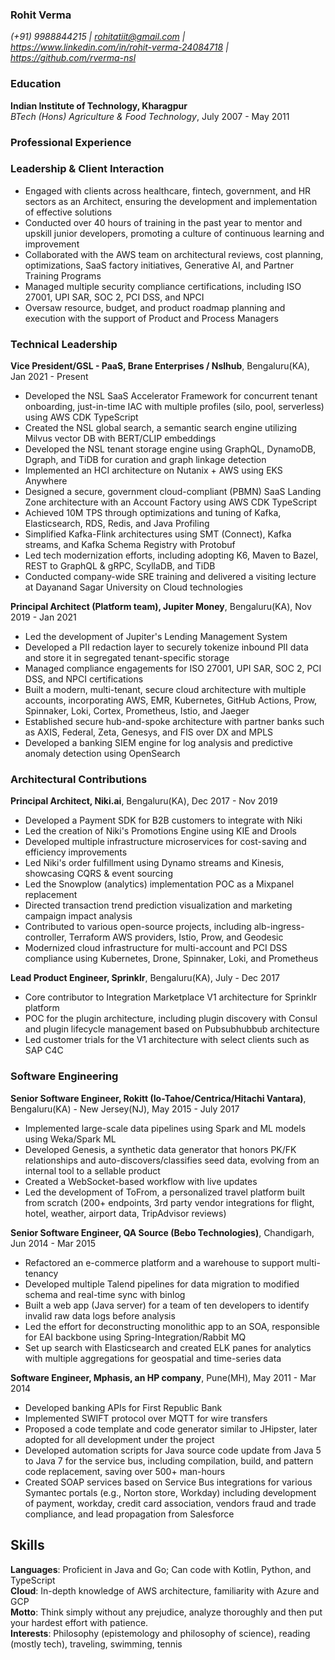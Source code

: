 ### Rohit Verma
*(+91) 9988844215 | rohitatiit@gmail.com | https://www.linkedin.com/in/rohit-verma-24084718 | https://github.com/rverma-nsl*

### Education
**Indian Institute of Technology, Kharagpur**\
*BTech (Hons) Agriculture & Food Technology*, July 2007 - May 2011

### Professional Experience

### Leadership & Client Interaction
- Engaged with clients across healthcare, fintech, government, and HR sectors as an Architect, ensuring the development and implementation of effective solutions
- Conducted over 40 hours of training in the past year to mentor and upskill junior developers, promoting a culture of continuous learning and improvement
- Collaborated with the AWS team on architectural reviews, cost planning, optimizations, SaaS factory initiatives, Generative AI, and Partner Training Programs
- Managed multiple security compliance certifications, including ISO 27001, UPI SAR, SOC 2, PCI DSS, and NPCI
- Oversaw resource, budget, and product roadmap planning and execution with the support of Product and Process Managers

### Technical Leadership

**Vice President/GSL - PaaS, Brane Enterprises / Nslhub**, Bengaluru(KA), Jan 2021 - Present
- Developed the NSL SaaS Accelerator Framework for concurrent tenant onboarding, just-in-time IAC with multiple profiles (silo, pool, serverless) using AWS CDK TypeScript
- Created the NSL global search, a semantic search engine utilizing Milvus vector DB with BERT/CLIP embeddings
- Developed the NSL tenant storage engine using GraphQL, DynamoDB, Dgraph, and TiDB for curation and graph linkage detection
- Implemented an HCI architecture on Nutanix + AWS using EKS Anywhere
- Designed a secure, government cloud-compliant (PBMN) SaaS Landing Zone architecture with an Account Factory using AWS CDK TypeScript
- Achieved 10M TPS through optimizations and tuning of Kafka, Elasticsearch, RDS, Redis, and Java Profiling
- Simplified Kafka-Flink architectures using SMT (Connect), Kafka streams, and Kafka Schema Registry with Protobuf
- Led tech modernization efforts, including adopting K6, Maven to Bazel, REST to GraphQL & gRPC, ScyllaDB, and TiDB
- Conducted company-wide SRE training and delivered a visiting lecture at Dayanand Sagar University on Cloud technologies

**Principal Architect (Platform team), Jupiter Money**, Bengaluru(KA), Nov 2019 - Jan 2021
- Led the development of Jupiter's Lending Management System
- Developed a PII redaction layer to securely tokenize inbound PII data and store it in segregated tenant-specific storage
- Managed compliance engagements for ISO 27001, UPI SAR, SOC 2, PCI DSS, and NPCI certifications
- Built a modern, multi-tenant, secure cloud architecture with multiple accounts, incorporating AWS, EMR, Kubernetes, GitHub Actions, Prow, Spinnaker, Loki, Cortex, Prometheus, Istio, and Jaeger
- Established secure hub-and-spoke architecture with partner banks such as AXIS, Federal, Zeta, Genesys, and FIS over DX and MPLS
- Developed a banking SIEM engine for log analysis and predictive anomaly detection using OpenSearch

### Architectural Contributions

**Principal Architect, Niki.ai**, Bengaluru(KA), Dec 2017 - Nov 2019
- Developed a Payment SDK for B2B customers to integrate with Niki
- Led the creation of Niki's Promotions Engine using KIE and Drools
- Developed multiple infrastructure microservices for cost-saving and efficiency improvements
- Led Niki's order fulfillment using Dynamo streams and Kinesis, showcasing CQRS & event sourcing
- Led the Snowplow (analytics) implementation POC as a Mixpanel replacement
- Directed transaction trend prediction visualization and marketing campaign impact analysis
- Contributed to various open-source projects, including alb-ingress-controller, Terraform AWS providers, Istio, Prow, and Geodesic
- Modernized cloud infrastructure for multi-account and PCI DSS compliance using Kubernetes, Drone, Spinnaker, Loki, and Prometheus

**Lead Product Engineer, Sprinklr**, Bengaluru(KA), July - Dec 2017
- Core contributor to Integration Marketplace V1 architecture for Sprinklr platform
- POC for the plugin architecture, including plugin discovery with Consul and plugin lifecycle management based on Pubsubhubbub architecture
- Led customer trials for the V1 architecture with select clients such as SAP C4C

### Software Engineering

**Senior Software Engineer, Rokitt (Io-Tahoe/Centrica/Hitachi Vantara)**, Bengaluru(KA) - New Jersey(NJ), May 2015 - July 2017
- Implemented large-scale data pipelines using Spark and ML models using Weka/Spark ML
- Developed Genesis, a synthetic data generator that honors PK/FK relationships and auto-discovers/classifies seed data, evolving from an internal tool to a sellable product
- Created a WebSocket-based workflow with live updates
- Led the development of ToFrom, a personalized travel platform built from scratch (200+ endpoints, 3rd party vendor integrations for flight, hotel, weather, airport data, TripAdvisor reviews)

**Senior Software Engineer, QA Source (Bebo Technologies)**, Chandigarh, Jun 2014 - Mar 2015
- Refactored an e-commerce platform and a warehouse to support multi-tenancy
- Developed multiple Talend pipelines for data migration to modified schema and real-time sync with binlog
- Built a web app (Java server) for a team of ten developers to identify invalid raw data logs before analysis
- Led the effort for deconstructing monolithic app to an SOA, responsible for EAI backbone using Spring-Integration/Rabbit MQ
- Set up search with Elasticsearch and created ELK panes for analytics with multiple aggregations for geospatial and time-series data

**Software Engineer, Mphasis, an HP company**, Pune(MH), May 2011 - Mar 2014
- Developed banking APIs for First Republic Bank
- Implemented SWIFT protocol over MQTT for wire transfers
- Proposed a code template and code generator similar to JHipster, later adopted for all development under the project
- Developed automation scripts for Java source code update from Java 5 to Java 7 for the service bus, including compilation, build, and pattern code replacement, saving over 500+ man-hours
- Created SOAP services based on Service Bus integrations for various Symantec portals (e.g., Norton store, Workday) including development of payment, workday, credit card association, vendors fraud and trade compliance, and lead propagation from Salesforce

## Skills
**Languages**: Proficient in Java and Go; Can code with Kotlin, Python, and TypeScript\
**Cloud**: In-depth knowledge of AWS architecture, familiarity with Azure and GCP\
**Motto**: Think simply without any prejudice, analyze thoroughly and then put your hardest effort with patience.\
**Interests**: Philosophy (epistemology and philosophy of science), reading (mostly tech), traveling, swimming, tennis